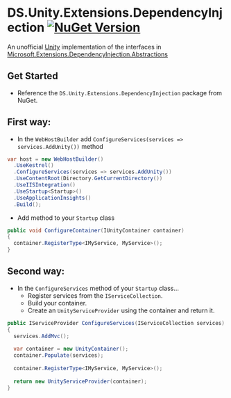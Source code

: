 # DS.Unity.Extensions.DependencyInjection [![NuGet Version](https://buildstats.info/nuget/DS.Unity.Extensions.DependencyInjection)](https://www.nuget.org/packages/DS.Unity.Extensions.DependencyInjection/)

An unofficial [Unity](https://www.nuget.org/packages/Unity/) implementation of the interfaces in [Microsoft.Extensions.DependencyInjection.Abstractions](https://github.com/aspnet/DependencyInjection) 

## Get Started
- Reference the `DS.Unity.Extensions.DependencyInjection` package from NuGet.

## First way:
- In the `WebHostBuilder` add `ConfigureServices(services => services.AddUnity())` method

```C#
var host = new WebHostBuilder()
  .UseKestrel()
  .ConfigureServices(services => services.AddUnity())
  .UseContentRoot(Directory.GetCurrentDirectory())
  .UseIISIntegration()
  .UseStartup<Startup>()
  .UseApplicationInsights()
  .Build();
```
- Add method to your `Startup` class
```C#
public void ConfigureContainer(IUnityContainer container)
{
  container.RegisterType<IMyService, MyService>();
}
```

## Second way:
- In the `ConfigureServices` method of your `Startup` class...
  - Register services from the `IServiceCollection`.
  - Build your container.
  - Create an `UnityServiceProvider` using the container and return it.

```C#
public IServiceProvider ConfigureServices(IServiceCollection services)
{
  services.AddMvc();
  
  var container = new UnityContainer();
  container.Populate(services);
  
  container.RegisterType<IMyService, MyService>();
  
  return new UnityServiceProvider(container);
}
```
